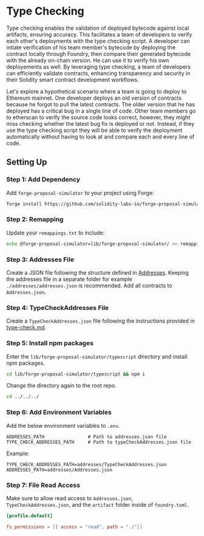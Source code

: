 # Type Checking

Type checking enables the validation of deployed bytecode against local artifacts, ensuring accuracy. This facilitates a team of developers to verify each other's deployments with the type checking script. A developer can intiate verification of his team member's bytecode by deploying the contract locally through Foundry, then compare their generated bytecode with the already on-chain version. He can use it to verify his own deployements as well. By leveraging type checking, a team of developers can efficiently validate contracts, enhancing transparency and security in their Solidity smart contract development workflows.

Let's explore a hypothetical scenario where a team is going to deploy to Ethereum mainnet. One developer deploys an old version of contracts because he forgot to pull the latest contracts. The older version that he has deployed has a critical bug in a single line of code. Other team members go to etherscan to verify the source code looks correct, however, they might miss checking whether the latest bug fix is deployed or not. Instead, if they use the type checking script they will be able to verify the deployment automatically without having to look at and compare each and every line of code.

## Setting Up

### Step 1: Add Dependency

Add `forge-proposal-simulator` to your project using Forge:

```sh
forge install https://github.com/solidity-labs-io/forge-proposal-simulator.git
```

### Step 2: Remapping

Update your `remappings.txt` to include:

```sh
echo @forge-proposal-simulator=lib/forge-proposal-simulator/ >> remappings.txt
```

### Step 3: Addresses File

Create a JSON file following the structure defined in [Addresses](../overview/architecture/addresses.md). Keeping the addresses file in a separate folder for example `./addresses/addresses.json` is recommended. Add all contracts to `Addresses.json`.

### Step 4: TypeCheckAddresses File

Create a `TypeCheckAddresses.json` file following the instructions provided in [type-check.md](./type-check.md).

### Step 5: Install npm packages

Enter the `lib/forge-proposal-simulator/typescript` directory and install npm packages.

```bash
cd lib/forge-proposal-simulator/typescript && npm i
```

Change the directory again to the root repo.

```bash
cd ../../../
```

### Step 6: Add Environment Variables

Add the below environment variables to `.env`.

```
ADDRESSES_PATH                # Path to addresses.json file
TYPE_CHECK_ADDRESSES_PATH     # Path to typeCheckAddresses.json file
```

Example:

```
TYPE_CHECK_ADDRESSES_PATH=addresses/TypeCheckAddresses.json
ADDRESSES_PATH=addresses/Addresses.json
```

### Step 7: File Read Access

Make sure to allow read access to `Addresses.json`, `TypeCheckAddresses.json`, and the `artifact` folder inside of `foundry.toml`.

```toml
[profile.default]

fs_permissions = [{ access = "read", path = "./"}]
```
